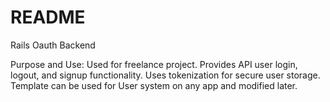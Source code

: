 # README

Rails Oauth Backend


Purpose and Use: Used for freelance project. Provides API user login, logout, and signup functionality. Uses tokenization for secure user storage. Template can be used for User system on any app and modified later.
